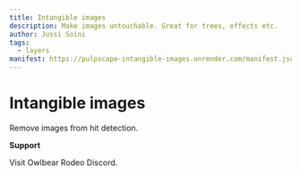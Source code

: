 ```yaml
---
title: Intangible images
description: Make images untouchable. Great for trees, effects etc.
author: Jussi Soini
tags:
  - layers
manifest: https://pulpscape-intangible-images.onrender.com/manifest.json
---
```


# Intangible images

Remove images from hit detection.

**Support**

Visit Owlbear Rodeo Discord.